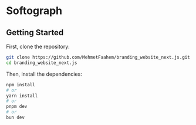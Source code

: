 # Softograph

## Getting Started

First, clone the repository:

```bash
git clone https://github.com/MehmetFaahem/branding_website_next.js.git
cd branding_website_next.js
```

Then, install the dependencies:

```bash
npm install
# or
yarn install
# or
pnpm dev
# or
bun dev
```
